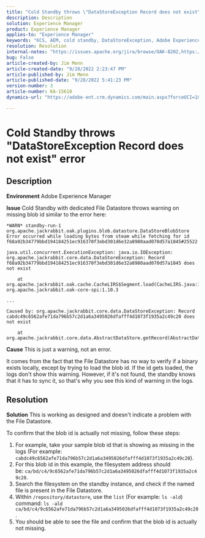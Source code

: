 ```yaml
---
title: "Cold Standby throws \"DataStoreException Record does not exist\" error"
description: Description
solution: Experience Manager
product: Experience Manager
applies-to: "Experience Manager"
keywords: "KCS, AEM, cold standby, DataStoreException, Adobe Experience Manager, record does not exist, error, warn, warning"
resolution: Resolution
internal-notes: "https://issues.apache.org/jira/browse/OAK-8202,https://jira.corp.adobe.com/browse/GRANITE-11668"
bug: False
article-created-by: Jim Menn
article-created-date: "9/28/2022 2:23:47 PM"
article-published-by: Jim Menn
article-published-date: "9/28/2022 5:41:23 PM"
version-number: 3
article-number: KA-15610
dynamics-url: "https://adobe-ent.crm.dynamics.com/main.aspx?forceUCI=1&pagetype=entityrecord&etn=knowledgearticle&id=5e521024-393f-ed11-9db1-0022480866ad"

---
```

# Cold Standby throws "DataStoreException Record does not exist" error

## Description


<b>Environment</b>
 Adobe Experience Manager

<b>Issue</b>
 Cold Standby with dedicated File Datastore throws warning on missing blob id similar to the error here:


```
*WARN* standby-run-1 org.apache.jackrabbit.oak.plugins.blob.datastore.DataStoreBlobStore Error occurred while loading bytes from steam while fetching for id f68a92b34779bbd194184251ec916370f3ebd301d6e32a8980aad070d57a1845#25522

java.util.concurrent.ExecutionException: java.io.IOException: org.apache.jackrabbit.core.data.DataStoreException: Record f68a92b34779bbd194184251ec916370f3ebd301d6e32a8980aad070d57a1845 does not exist

    at org.apache.jackrabbit.oak.cache.CacheLIRS$Segment.load(CacheLIRS.java:1017) org.apache.jackrabbit.oak-core-spi:1.10.3

...

Caused by: org.apache.jackrabbit.core.data.DataStoreException: Record cabdc49c6562afe71da796b57c2d1a6a3495026dfafff4d1073f1935a2c49c20 does not exist

    at org.apache.jackrabbit.core.data.AbstractDataStore.getRecord(AbstractDataStore.java:59)
```


<b>Cause</b>
 This is just a warning, not an error.

It comes from the fact that the File Datastore has no way to verify if a binary exists locally, except by trying to load the blob id.
 If the id gets loaded, the logs don't show this warning.
 However, if it's not found, the standby knows that it has to sync it, so that's why you see this kind of warning in the logs.


## Resolution


<b>Solution</b>
This is working as designed and doesn't indicate a problem with the File Datastore.

To confirm that the blob id is actually not missing, follow these steps:

1. For example, take your sample blob id that is showing as missing in the logs (For example: `cabdc49c6562afe71da796b57c2d1a6a3495026dfafff4d1073f1935a2c49c20`).
2. For this blob id in this example, the filesystem address should be: `ca/bd/c4/9c6562afe71da796b57c2d1a6a3495026dfafff4d1073f1935a2c49c20`.
3. Search the filesystem on the standby instance, and check if the named file is present in the File Datastore.
4. Within `/repository/datastore`, use the `list` (For example: `ls -ald`) command: `ls -ald ca/bd/c4/9c6562afe71da796b57c2d1a6a3495026dfafff4d1073f1935a2c49c20`.
5. You should be able to see the file and confirm that the blob id is actually not missing.

